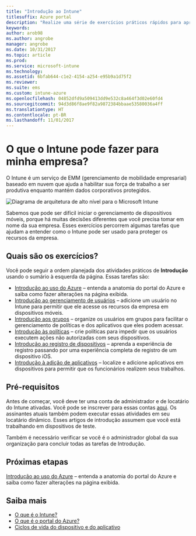 ```yaml
---
title: "Introdução ao Intune"
titlesuffix: Azure portal
description: "Realize uma série de exercícios práticos rápidos para aprender mais sobre o Intune."
keywords: 
author: arob98
ms.author: angrobe
manager: angrobe
ms.date: 10/31/2017
ms.topic: article
ms.prod: 
ms.service: microsoft-intune
ms.technology: 
ms.assetid: 6bfab644-c1e2-4154-a254-e95b9a1d75f2
ms.reviewer: 
ms.suite: ems
ms.custom: intune-azure
ms.openlocfilehash: 04852dfd9a509413dd9e532c8a464f3d02e60fd4
ms.sourcegitcommit: 94d3d86f8ae9f82a9872384bbaae53580036a4ff
ms.translationtype: HT
ms.contentlocale: pt-BR
ms.lasthandoff: 11/01/2017
---
```

# <a name="what-can-intune-do-for-my-company"></a>O que o Intune pode fazer para minha empresa?

O Intune é um serviço de EMM (gerenciamento de mobilidade empresarial) baseado em nuvem que ajuda a habilitar sua força de trabalho a ser produtiva enquanto mantém dados corporativos protegidos.

![Diagrama de arquitetura de alto nível para o Microsoft Intune](/intune/media/intunearchitecture.svg)

Sabemos que pode ser difícil iniciar o gerenciamento de dispositivos móveis, porque há muitas decisões diferentes que você precisa tomar em nome da sua empresa. Esses exercícios percorrem algumas tarefas que ajudam a entender como o Intune pode ser usado para proteger os recursos da empresa.

## <a name="what-are-the-exercises"></a>Quais são os exercícios?

Você pode seguir a ordem planejada dos atividades práticos de __Introdução__ usando o sumário à esquerda da página. Essas tarefas são:

* [Introdução ao uso do Azure](get-started-azure.md) – entenda a anatomia do portal do Azure e saiba como fazer alterações na página exibida.
* [Introdução ao gerenciamento de usuários](get-started-users.md) – adicione um usuário no Intune para permitir que ele acesse os recursos da empresa em dispositivos móveis.
* [Introdução aos grupos](get-started-groups.md) – organize os usuários em grupos para facilitar o gerenciamento de políticas e dos aplicativos que eles podem acessar.
* [Introdução às políticas](get-started-policies.md) – crie políticas para impedir que os usuários executem ações não autorizadas com seus dispositivos.
* [Introdução ao registro de dispositivos](get-started-enroll.md) – aprenda a experiência de registro passando por uma experiência completa de registro de um dispositivo iOS.
* [Introdução à adição de aplicativos](get-started-apps.md) – localize e adicione aplicativos em dispositivos para permitir que os funcionários realizem seus trabalhos.

## <a name="prerequisites"></a>Pré-requisitos

Antes de começar, você deve ter uma conta de administrador e de locatário do Intune ativadas. Você pode se inscrever para essas contas [aqui](https://portal.office.com/Signup/Signup.aspx?OfferId=40BE278A-DFD1-470a-9EF7-9F2596EA7FF9&dl=INTUNE_A&ali=1#0%20). Os assinantes atuais também podem executar essas atividades em seu locatário dinâmico. Esses artigos de introdução assumem que você está trabalhando em dispositivos de teste.

Também é necessário verificar se você é o administrador global da sua organização para concluir todas as tarefas de Introdução.

## <a name="next-steps"></a>Próximas etapas

[Introdução ao uso do Azure](get-started-azure.md) – entenda a anatomia do portal do Azure e saiba como fazer alterações na página exibida.

## <a name="learn-more"></a>Saiba mais

* [O que é o Intune?](introduction-intune.md)
* [O que é o portal do Azure?](what-is-intune.md)
* [Ciclos de vida do dispositivo e do aplicativo](introduction-device-app-lifecycles.md)
